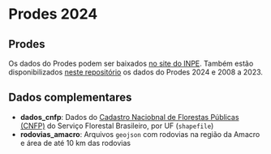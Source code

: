 # Prodes 2024

## Prodes

Os dados do Prodes podem ser baixados [no site do INPE](https://terrabrasilis.dpi.inpe.br/downloads/).
Também estão disponibilizados [neste repositório](https://github.com/InfoAmazonia/unid_geojornalismo/releases/tag/prodes) os dados do Prodes 2024 e 2008 a 2023.

## Dados complementares

- **dados_cnfp**: Dados do [Cadastro Naciobnal de Florestas Públicas (CNFP)](https://www.gov.br/florestal/pt-br/assuntos/cadastro-nacional-de-florestas-publicas/cadastro-nacional-de-florestas-publicas-atualizacao-2022/cnfp-2022) do Serviço Florestal Brasileiro, por UF (`shapefile`)
- **rodovias_amacro**: Arquivos `geojson` com rodovias na região da Amacro e área de até 10 km das rodovias



